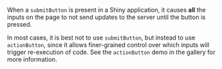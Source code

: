 When a `submitButton` is present in a Shiny application, it causes **all** the inputs on the page to not send updates to the server until the button is pressed.

In most cases, it is best not to use `submitButton`, but instead to use `actionButton`, since it allows finer-grained control over which inputs will trigger re-execution of code. See the `actionButton` demo in the gallery for more information.
